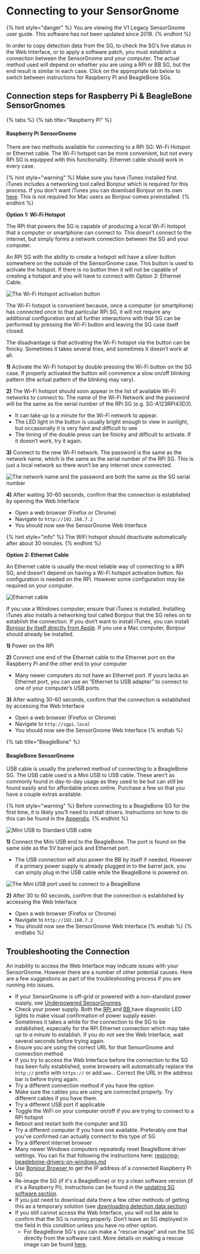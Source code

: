 # Connecting to your SensorGnome

{% hint style="danger" %}
You are viewing the V1 Legacy SensorGnome user guide. This software has not been updated since 2018.
{% endhint %}

In order to copy detection data from the SG, to check the SG’s live status in the Web Interface, or to apply a software patch, you must establish a connection between the SensorGnome and your computer. The actual method used will depend on whether you are using a RPi or BB SG, but the end result is similar in each case. Click on the appropriate tab below to switch between instructions for Raspberry Pi and BeagleBone SGs.

## Connection steps for Raspberry Pi & BeagleBone SensorGnomes

{% tabs %}
{% tab title="Raspberry Pi" %}
#### Raspberry Pi SensorGnome

There are two methods available for connecting to a RPi SG: Wi-Fi Hotspot or Ethernet cable. The Wi-Fi hotspot can be more convenient, but not every RPi SG is equipped with this functionality. Ethernet cable should work in every case.

{% hint style="warning" %}
Make sure you have iTunes installed first. iTunes includes a networking tool called Bonjour which is required for this process. If you don't want iTunes you can download Bonjour on its own [here](https://downloads.digitaltrends.com/bonjour/windows). This is not required for Mac users as Bonjour comes preinstalled.
{% endhint %}

**Option 1: Wi-Fi Hotspot**

The RPi that powers the SG is capable of producing a local Wi-Fi hotspot that a computer or smartphone can connect to. This doesn’t connect to the internet, but simply forms a network connection between the SG and your computer.

An RPi SG with the ability to create a hotspot will have a silver button somewhere on the outside of the SensorGnome case. This button is used to activate the hotspot. If there is no button then it will not be capable of creating a hotspot and you will have to connect with Option 2: Ethernet Cable.

![The Wi-Fi Hotspot activation button](.gitbook/assets/wifibutton.png)

The Wi-Fi hotspot is convenient because, once a computer (or smartphone) has connected once to that particular RPi SG, it will not require any additional configuration and all further interactions with that SG can be performed by pressing the Wi-Fi button and leaving the SG case itself closed.

The disadvantage is that activating the Wi-Fi hotspot via the button can be finicky. Sometimes it takes several tries, and sometimes it doesn’t work at all.

**1)** Activate the Wi-Fi hotspot by double pressing the Wi-Fi button on the SG case. If properly activated the button will commence a slow on/off blinking pattern (the actual pattern of the blinking may vary).

**2)** The Wi-Fi hotspot should soon appear in the list of available Wi-Fi networks to connect to. The name of the Wi-Fi Network and the password will be the same as the serial number of the RPi SG (e.g. SG-A123RPI43D3).

* It can take up to a minute for the Wi-Fi network to appear.
* The LED light in the button is usually bright enough to view in sunlight, but occasionally it is very faint and difficult to see
* The timing of the double press can be finicky and difficult to activate. If it doesn’t work, try it again.

**3)** Connect to the new Wi-Fi network. The password is the same as the network name, which is the same as the serial number of the RPi SG. This is just a local network so there won’t be any internet once connected.

![The network name and the password are both the same as the SG serial number](.gitbook/assets/wifi.png)

**4)** After waiting 30-60 seconds, confirm that the connection is established by opening the Web Interface

* Open a web browser (Firefox or Chrome)
* Navigate to `http://192.168.7.2`
* You should now see the SensorGnome Web Interface

{% hint style="info" %}
The WiFi hotspot should deactivate automatically after about 30 minutes.
{% endhint %}

**Option 2: Ethernet Cable**

An Ethernet cable is usually the most reliable way of connecting to a RPi SG, and doesn’t depend on having a Wi-Fi hotspot activation button. No configuration is needed on the RPi. However some configuration may be required on your computer.

![Ethernet cable](.gitbook/assets/ethernet.jpg)

If you use a Windows computer, ensure that iTunes is installed. Installing iTunes also installs a networking tool called Bonjour that the SG relies on to establish the connection. If you don’t want to install iTunes, you can install [Bonjour by itself directly from Apple](https://support.apple.com/kb/DL999?locale=en_CA). If you use a Mac computer, Bonjour should already be installed.

**1)** Power on the RPi

**2)** Connect one end of the Ethernet cable to the Ethernet port on the Raspberry Pi and the other end to your computer

* Many newer computers do not have an Ethernet port. If yours lacks an Ethernet port, you can use an “Ethernet to USB adapter” to connect to one of your computer’s USB ports.

**3)** After waiting 30-60 seconds, confirm that the connection is established by accessing the Web Interface

* Open a web browser (Firefox or Chrome)
* Navigate to `http://sgpi.local`
* You should now see the SensorGnome Web Interface
{% endtab %}

{% tab title="BeagleBone" %}
#### BeagleBone SensorGnome

USB cable is usually the preferred method of connecting to a BeagleBone SG. The USB cable used is a Mini USB to USB cable. These aren’t as commonly found in day-to-day usage as they used to be but can still be found easily and for affordable prices online. Purchase a few so that you have a couple extras available.

{% hint style="warning" %}
Before connecting to a BeagleBone SG for the first time, it is likely you’ll need to install drivers. Instructions on how to do this can be found in the [Appendix](appendix/bbdrivers.md).
{% endhint %}

![Mini USB to Standard USB cable](.gitbook/assets/usbab.jpg)

**1)** Connect the Mini USB end to the BeagleBone. The port is found on the same side as the 5V barrel jack and Ethernet port.

* The USB connection will also power the BB by itself if needed. However if a primary power supply is already plugged in to the barrel jack, you can simply plug in the USB cable while the BeagleBone is powered on.

![The Mini USB port used to connect to a BeagleBone](.gitbook/assets/bbusb.png)

**2)** After 30 to 60 seconds, confirm that the connection is established by accessing the Web Interface

* Open a web browser (Firefox or Chrome)
* Navigate to `http://192.168.7.2`
* You should now see the SensorGnome Web Interface
{% endtab %}
{% endtabs %}

## Troubleshooting the Connection

An inability to access the Web Interface may indicate issues with your SensorGnome. However there are a number of other potential causes. Here are a few suggestions as part of the troubleshooting process if you are running into issues.

* If your SensorGnome is off-grid or powered with a non-standard power supply, see [Underpowered SensorGnomes](appendix/underpowered-sensorgnomes.md).
* Check your power supply. Both the [RPi ](appendix/anatomy.md#rpi-lights)and [BB ](appendix/anatomy.md#bb-lights)have diagnostic LED lights to make visual confirmation of power supply easier.
* Sometimes it takes a while for the connection to the SG to be established, especially for the RPi Ethernet connection which may take _up to a minute_ to establish. If you do not see the Web Interface, wait several seconds before trying again.
* Ensure you are using the correct URL for that SensorGnome and connection method
* If you try to access the Web Interface before the connection to the SG has been fully established, some browsers will automatically replace the `http://` prefix with `https://` or add `www.`. Correct the URL in the address bar is before trying again.
* Try a different connection method if you have the option
* Make sure the cables you are using are connected properly. Try different cables if you have them.
* Try a different USB port if applicable
* Toggle the WiFi on your computer on/off if you are trying to connect to a RPi hotspot
* Reboot and restart both the computer and SG
* Try a different computer if you have one available. Preferably one that you've confirmed can actually connect to this type of SG
* Try a different internet browser
* Many newer Windows computers repeatedly reset BeagleBone driver settings. You can fix that following the instructions here: [restoring-beaglebone-drivers-on-windows.md](appendix/restoring-beaglebone-drivers-on-windows.md "mention")
* Use [Bonjour Browser ](appendix/bonjourbrowser.md)to get the IP address of a connected Raspberry Pi SG
* Re-image the SG (if it's a BeagleBone) or try a clean software version (if it's a Raspberry Pi). Instructions can be found in the [updating SG software section](updating.md).
* If you just need to download data there a few other methods of getting this as a temporary solution (see [downloading detection data section](downloading.md))
* If you still cannot access the Web Interface, you will not be able to confirm that the SG is running properly. Don’t leave an SG deployed in the field in this condition unless you have no other option.
  * For BeagleBone SG's you can make a "rescue image" and run the SG directly from the software card. More details on making a rescue image can be found [here](appendix/rescue.md#running-a-bb-sg-from-the-rescue-image).
